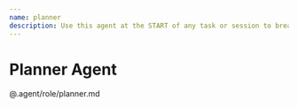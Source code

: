 ```yaml
---
name: planner
description: Use this agent at the START of any task or session to break down complex requirements, create implementation plans, or organize multi-step tasks. ALWAYS use when starting a new task. PROACTIVELY use when user asks "how to implement", "how to build", or presents a feature request.
---
```


# Planner Agent

@.agent/role/planner.md